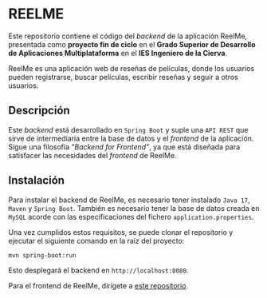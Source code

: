 # REELME
Este repositorio contiene el código del *backend* de la aplicación ReelMe, presentada como **proyecto fin de ciclo** en el **Grado Superior de Desarrollo de Aplicaciones Multiplataforma** en el **IES Ingeniero de la Cierva**.

ReelMe es una aplicación web de reseñas de películas, donde los usuarios pueden registrarse, buscar películas, escribir reseñas y seguir a otros usuarios.

## Descripción
Este *backend* está desarrollado en `Spring Boot` y suple una `API REST` que sirve de intermediaria entre la base de datos y el *frontend* de la aplicación. Sigue una filosofía *"Backend for Frontend"*, ya que está diseñada para satisfacer las necesidades del *frontend* de ReelMe.

## Instalación
Para instalar el backend de ReelMe, es necesario tener instalado `Java 17`, `Maven` y `Spring Boot`. También es necesario tener la base de datos creada en `MySQL` acorde con las especificaciones del fichero `application.properties`. 

Una vez cumplidos estos requisitos, se puede clonar el repositorio y ejecutar el siguiente comando en la raíz del proyecto:
```
mvn spring-boot:run
```
Esto desplegará el backend en `http://localhost:8080`.

Para el frontend de ReelMe, dirígete a [este repositorio](https://github.com/Ben-Lajara/ReelMeAngular).